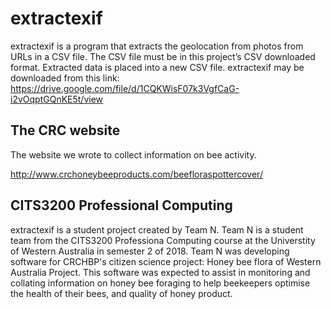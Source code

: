 # extractexif
extractexif is a program that extracts the geolocation from photos from URLs in a CSV file. The CSV file must be in this project’s CSV downloaded format. Extracted data is placed into a new CSV file.
extractexif may be downloaded from this link: https://drive.google.com/file/d/1CQKWisF07k3VgfCaG-i2vOqptGQnKE5t/view 

## The CRC website
The website we wrote to collect information on bee activity.

http://www.crchoneybeeproducts.com/beefloraspottercover/

## CITS3200 Professional Computing
extractexif is a student project created by Team N. Team N is a student team from the CITS3200 Professiona Computing course at the Universtity of Western Australia in semester 2 of 2018. Team N was developing software for CRCHBP's citizen science project: Honey bee flora of Western Australia Project. This software was expected to assist in monitoring and collating information on honey bee foraging to help beekeepers optimise the health of their bees, and quality of honey product.
